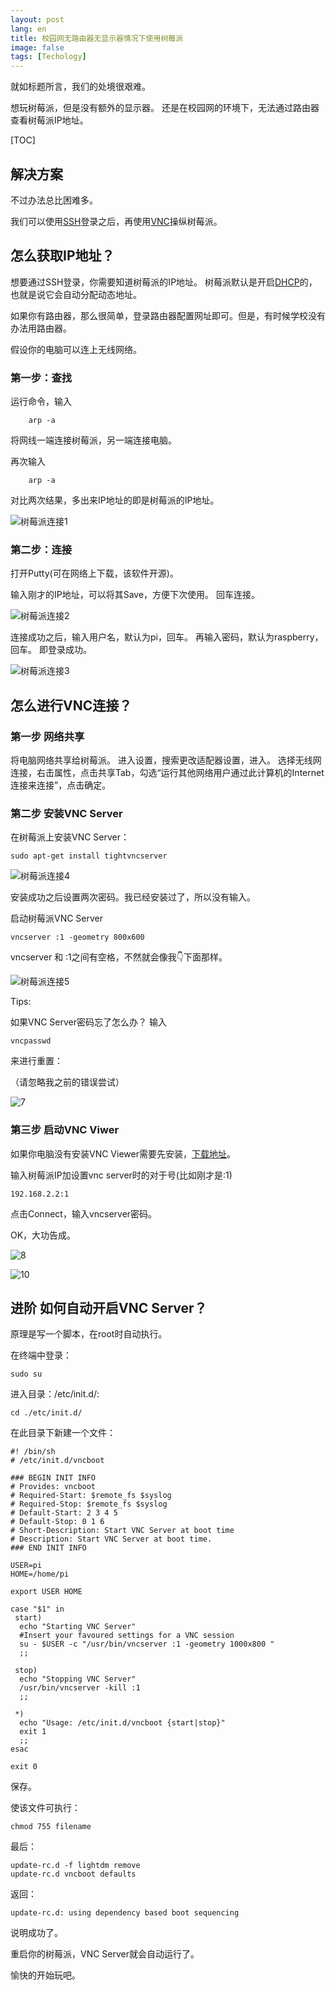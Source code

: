 ```yaml
---
layout: post
lang: en
title: 校园网无路由器无显示器情况下使用树莓派
image: false
tags: [Techology]
---
```


就如标题所言，我们的处境很艰难。

想玩树莓派，但是没有额外的显示器。
还是在校园网的环境下，无法通过路由器查看树莓派IP地址。
<!-- more -->

[TOC]

## 解决方案

不过办法总比困难多。

我们可以使用[SSH](https://zh.wikipedia.org/wiki/Secure_Shell)登录之后，再使用[VNC](https://zh.wikipedia.org/wiki/VNC)操纵树莓派。

## 怎么获取IP地址？

想要通过SSH登录，你需要知道树莓派的IP地址。
树莓派默认是开启[DHCP](https://zh.wikipedia.org/wiki/%E5%8A%A8%E6%80%81%E4%B8%BB%E6%9C%BA%E8%AE%BE%E7%BD%AE%E5%8D%8F%E8%AE%AE)的，也就是说它会自动分配动态地址。

如果你有路由器，那么很简单，登录路由器配置网址即可。但是，有时候学校没有办法用路由器。

假设你的电脑可以连上无线网络。



### 第一步：查找
运行命令，输入
        
        arp -a

将网线一端连接树莓派，另一端连接电脑。

再次输入

        arp -a
        
对比两次结果，多出来IP地址的即是树莓派的IP地址。
        

![树莓派连接1](http://7xle3b.com1.z0.glb.clouddn.com/2017-06-22-%E6%A0%91%E8%8E%93%E6%B4%BE%E8%BF%9E%E6%8E%A51.jpg)

### 第二步：连接
    
打开Putty(可在网络上下载，该软件开源)。

输入刚才的IP地址，可以将其Save，方便下次使用。
回车连接。

![树莓派连接2](http://7xle3b.com1.z0.glb.clouddn.com/2017-06-22-%E6%A0%91%E8%8E%93%E6%B4%BE%E8%BF%9E%E6%8E%A52.jpg)

连接成功之后，输入用户名，默认为pi，回车。
再输入密码，默认为raspberry，回车。
即登录成功。

![树莓派连接3](http://7xle3b.com1.z0.glb.clouddn.com/2017-06-22-%E6%A0%91%E8%8E%93%E6%B4%BE%E8%BF%9E%E6%8E%A53.jpg)

## 怎么进行VNC连接？

### 第一步 网络共享

将电脑网络共享给树莓派。
进入设置，搜索更改适配器设置，进入。
选择无线网连接，右击属性，点击共享Tab，勾选“运行其他网络用户通过此计算机的Internet连接来连接”，点击确定。

### 第二步 安装VNC Server
在树莓派上安装VNC Server：
    
    sudo apt-get install tightvncserver

![树莓派连接4](http://7xle3b.com1.z0.glb.clouddn.com/2017-06-22-%E6%A0%91%E8%8E%93%E6%B4%BE%E8%BF%9E%E6%8E%A54.jpg)

安装成功之后设置两次密码。我已经安装过了，所以没有输入。

启动树莓派VNC Server
    
    vncserver :1 -geometry 800x600
    
vncserver 和 :1之间有空格，不然就会像我👇下面那样。

![树莓派连接5](http://7xle3b.com1.z0.glb.clouddn.com/2017-06-22-%E6%A0%91%E8%8E%93%E6%B4%BE%E8%BF%9E%E6%8E%A55.jpg)

Tips:

如果VNC Server密码忘了怎么办？
输入
    
    vncpasswd

来进行重置：

（请忽略我之前的错误尝试）

![7](http://7xle3b.com1.z0.glb.clouddn.com/2017-06-22-7.jpg)


### 第三步 启动VNC Viwer

如果你电脑没有安装VNC Viewer需要先安装，[下载地址](www.realvnc.com)。

输入树莓派IP加设置vnc server时的对于号(比如刚才是:1)

    192.168.2.2:1 

点击Connect，输入vncserver密码。

OK，大功告成。

![8](http://7xle3b.com1.z0.glb.clouddn.com/2017-06-22-8.jpg)

![10](http://7xle3b.com1.z0.glb.clouddn.com/2017-06-22-10.jpg)


## 进阶 如何自动开启VNC Server？

原理是写一个脚本，在root时自动执行。

在终端中登录：
    
    sudo su
    
进入目录：/etc/init.d/:

    cd ./etc/init.d/

在此目录下新建一个文件：
    
    #! /bin/sh
    # /etc/init.d/vncboot
    
    ### BEGIN INIT INFO
    # Provides: vncboot
    # Required-Start: $remote_fs $syslog
    # Required-Stop: $remote_fs $syslog
    # Default-Start: 2 3 4 5
    # Default-Stop: 0 1 6
    # Short-Description: Start VNC Server at boot time
    # Description: Start VNC Server at boot time.
    ### END INIT INFO
    
    USER=pi
    HOME=/home/pi
    
    export USER HOME
    
    case "$1" in
     start)
      echo "Starting VNC Server"
      #Insert your favoured settings for a VNC session
      su - $USER -c "/usr/bin/vncserver :1 -geometry 1000x800 "
      ;;
    
     stop)
      echo "Stopping VNC Server"
      /usr/bin/vncserver -kill :1
      ;;
    
     *)
      echo "Usage: /etc/init.d/vncboot {start|stop}"
      exit 1
      ;;
    esac
    
    exit 0

保存。

使该文件可执行：
    
    chmod 755 filename
    
最后：

    update-rc.d -f lightdm remove
    update-rc.d vncboot defaults

返回：
    
    update-rc.d: using dependency based boot sequencing

说明成功了。

重启你的树莓派，VNC Server就会自动运行了。

愉快的开始玩吧。
